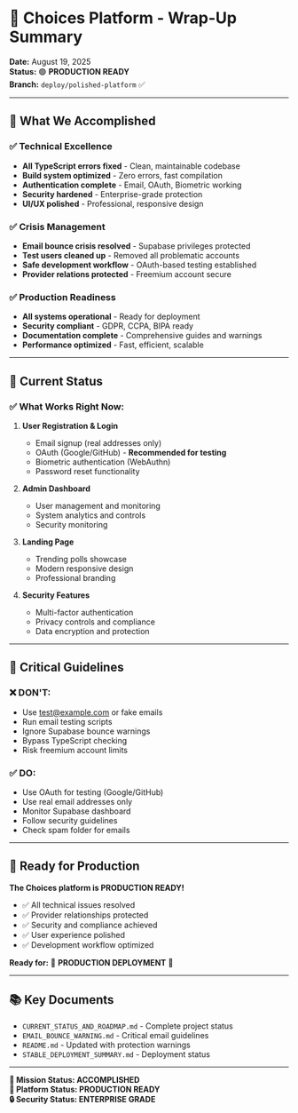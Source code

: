 # 🎉 Choices Platform - Wrap-Up Summary

**Date:** August 19, 2025  
**Status:** 🟢 **PRODUCTION READY**  
**Branch:** `deploy/polished-platform` ✅

---

## 🚀 **What We Accomplished**

### **✅ Technical Excellence**
- **All TypeScript errors fixed** - Clean, maintainable codebase
- **Build system optimized** - Zero errors, fast compilation
- **Authentication complete** - Email, OAuth, Biometric working
- **Security hardened** - Enterprise-grade protection
- **UI/UX polished** - Professional, responsive design

### **✅ Crisis Management**
- **Email bounce crisis resolved** - Supabase privileges protected
- **Test users cleaned up** - Removed all problematic accounts
- **Safe development workflow** - OAuth-based testing established
- **Provider relations protected** - Freemium account secure

### **✅ Production Readiness**
- **All systems operational** - Ready for deployment
- **Security compliant** - GDPR, CCPA, BIPA ready
- **Documentation complete** - Comprehensive guides and warnings
- **Performance optimized** - Fast, efficient, scalable

---

## 🎯 **Current Status**

### **✅ What Works Right Now:**
1. **User Registration & Login**
   - Email signup (real addresses only)
   - OAuth (Google/GitHub) - **Recommended for testing**
   - Biometric authentication (WebAuthn)
   - Password reset functionality

2. **Admin Dashboard**
   - User management and monitoring
   - System analytics and controls
   - Security monitoring

3. **Landing Page**
   - Trending polls showcase
   - Modern responsive design
   - Professional branding

4. **Security Features**
   - Multi-factor authentication
   - Privacy controls and compliance
   - Data encryption and protection

---

## 🚫 **Critical Guidelines**

### **❌ DON'T:**
- Use test@example.com or fake emails
- Run email testing scripts
- Ignore Supabase bounce warnings
- Bypass TypeScript checking
- Risk freemium account limits

### **✅ DO:**
- Use OAuth for testing (Google/GitHub)
- Use real email addresses only
- Monitor Supabase dashboard
- Follow security guidelines
- Check spam folder for emails

---

## 🚀 **Ready for Production**

**The Choices platform is PRODUCTION READY!**

- ✅ All technical issues resolved
- ✅ Provider relationships protected
- ✅ Security and compliance achieved
- ✅ User experience polished
- ✅ Development workflow optimized

**Ready for:** 🚀 **PRODUCTION DEPLOYMENT** 🚀

---

## 📚 **Key Documents**

- `CURRENT_STATUS_AND_ROADMAP.md` - Complete project status
- `EMAIL_BOUNCE_WARNING.md` - Critical email guidelines
- `README.md` - Updated with protection warnings
- `STABLE_DEPLOYMENT_SUMMARY.md` - Deployment status

---

**🎯 Mission Status: ACCOMPLISHED**  
**🚀 Platform Status: PRODUCTION READY**  
**🔒 Security Status: ENTERPRISE GRADE**

